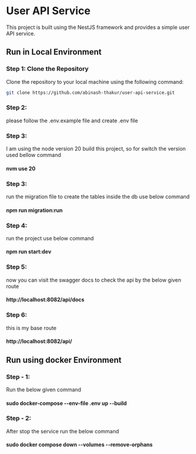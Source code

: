 # User API Service

This project is built using the NestJS framework and provides a simple user API service.

## Run in Local Environment

### Step 1: Clone the Repository
Clone the repository to your local machine using the following command:

```bash
git clone https://github.com/abinash-thakur/user-api-service.git
```

### Step 2: 
please follow the .env.example file and create .env file

### Step 3:
I am using the node version 20 build this project, so for switch the version used bellow command
#### nvm use 20

### Step 3:
run the migration file to create the tables inside the db use below command
#### npm run migration:run

### Step 4:
run the project use below command
#### npm run start:dev

### Step 5:
now you can visit the swagger docs to check the api by the below given route
#### http://localhost:8082/api/docs

### Step 6:
this is my base route
#### http://localhost:8082/api/



## Run using docker Environment
### Step - 1:
Run the below given command
#### sudo docker-compose --env-file .env up --build

### Step - 2:
After stop the service run the below command
#### sudo docker compose down --volumes --remove-orphans